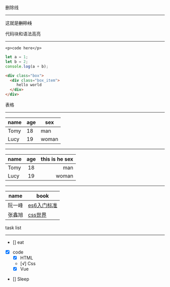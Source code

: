 删除线
***
这就是~~删除线~~

代码块和语法高亮
***
```
<p>code here</p>
```

```js
let a = 1;
let b = 2;
console.log(a + b);
```

```html
<div class="box">
  <div class="box_item">
     hello world
  </div>
</div>
```

表格
***
| name | age | sex
| --- | ---  | ---
| Tomy | 18 | man
| Lucy | 19 | woman

---

| name | age | this is he sex |
| :--- | :---:  | ---: |
| Tomy | 18 | man |
| Lucy | 19 | woman |


---

| name | book |
| --- | ----- |
| 阮一峰 | [es6入门标准](https://es6.ruanyifeng.com/) |
| 张鑫旭 | [css世界](https://www.cssworld.cn/) |


task list
***
- [] eat
- [x] code
  - [x] HTML
  - [√] Css
  - [x] Vue
- [] Sleep


